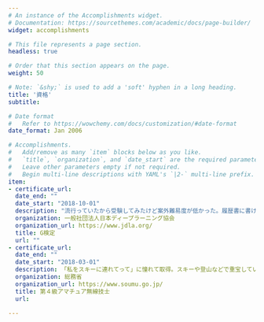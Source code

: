 ```yaml
---
# An instance of the Accomplishments widget.
# Documentation: https://sourcethemes.com/academic/docs/page-builder/
widget: accomplishments

# This file represents a page section.
headless: true

# Order that this section appears on the page.
weight: 50

# Note: `&shy;` is used to add a 'soft' hyphen in a long heading.
title: '資格'
subtitle:

# Date format
#   Refer to https://wowchemy.com/docs/customization/#date-format
date_format: Jan 2006

# Accomplishments.
#   Add/remove as many `item` blocks below as you like.
#   `title`, `organization`, and `date_start` are the required parameters.
#   Leave other parameters empty if not required.
#   Begin multi-line descriptions with YAML's `|2-` multi-line prefix.
item:
- certificate_url: 
  date_end: ""
  date_start: "2018-10-01"
  description: "流行っていたから受験してみたけど案外難易度が低かった。履歴書に書けるような資格というよりもディープラーニングの初学者向け教材として価値がある検定だと思います。"
  organization: 一般社団法人日本ディープラーニング協会
  organization_url: https://www.jdla.org/
  title: G検定
  url: ""
- certificate_url: 
  date_end: ""
  date_start: "2018-03-01"
  description: 「私をスキーに連れてって」に憧れて取得。スキーや登山などで重宝している他、災害時の非常通信手段としても。コールサインはJJ1XZH。
  organization: 総務省
  organization_url: https://www.soumu.go.jp/
  title: 第４級アマチュア無線技士
  url: 

---
```

